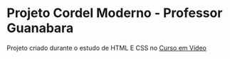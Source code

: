 # Projeto Cordel Moderno - Professor Guanabara
Projeto criado durante o estudo de HTML E CSS no [Curso em Vídeo](https://www.cursoemvideo.com/curso/curso-html5-e-css3-modulo-3-de-5-40-horas/)
